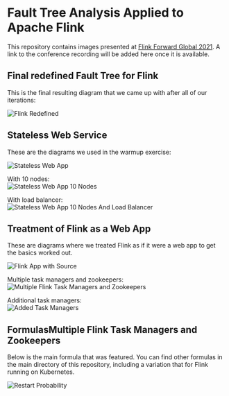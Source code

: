# Fault Tree Analysis Applied to Apache Flink

This repository contains images presented at [Flink Forward Global 2021](https://www.flink-forward.org/global-2021/conference-program#fault-tree-analysis-applied-to-apache-flink). 
A link to the conference recording will be added here once it is available.

## Final redefined Fault Tree for Flink
This is the final resulting diagram that we came up with after all of our iterations:

![Flink Redefined](fault-trees/flink_app_redefined_definition.png)

## Stateless Web Service
These are the diagrams we used in the warmup exercise:

![Stateless Web App](fault-trees/stateless_web_app_simple.png)

With 10 nodes:\
![Stateless Web App 10 Nodes](fault-trees/stateless_web_app_10_nodes.png)

With load balancer:\
![Stateless Web App 10 Nodes And Load Balancer](fault-trees/stateless_web_app_10_nodes_lb.png)

## Treatment of Flink as a Web App
These are diagrams where we treated Flink as if it were a web app to get the basics worked out.

![Flink App with Source](fault-trees/flink_app_source_and_app.png)

Multiple task managers and zookeepers:\
![Multiple Flink Task Managers and Zookeepers](fault-trees/flink_app_two_job_managers_zk.png)

Additional task managers:\
![Added Task Managers](fault-trees/flink_app_more_task_managers.png)

## FormulasMultiple Flink Task Managers and Zookeepers

Below is the main formula that was featured. You can find other formulas in the main directory of this repository, 
including a variation that for Flink running on Kubernetes.

![Restart Probability](restart-probability.png)